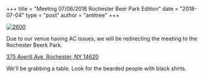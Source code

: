 +++
title =  "Meeting 07/06/2018 Rochester Beer Park Edition"
date = "2018-07-04"
type = "post"
author = "antitree"
+++

[![2600](/images/2600_RBP.png)](/images/2600_RBP.png)

Due to our venue having AC issues, we will be redirecting
the meeting to the Rochester Beerk Park. 

[375 Averill Ave, Rochester, NY 14620](https://www.google.com/maps/place/Rochester+Beer+Park/@43.1447899,-77.6006021,15z/data=!4m5!3m4!1s0x0:0xf332188d2353d229!8m2!3d43.1447899!4d-77.6006021)

We'll be grabbing a table. Look for the bearded people with 
black shirts. 
